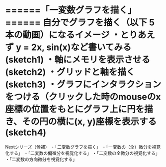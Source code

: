 ======「一変数グラフを描く」======
自分でグラフを描く（以下 5本の動画）になるイメージ
・とりあえず y = 2x, sin(x)など書いてみる(sketch1)
・軸にメモリを表示させる(sketch2)
・グリッドと軸を描く(sketch3)
・グラフにインタラクションをつける（クリックした時のmouseのx座標の位置をもとにグラフ上に円を描き、その円の横に(x, y)座標を表示する(sketch4)
==============================

Nextシリーズ（候補）
・「二変数グラフを描く」
・「一変数の（全）微分を視覚化する」
・「二変数の偏微分を視覚化する」
・「二変数の全微分の視覚化する」
・「二変数の方向微分を視覚化する」